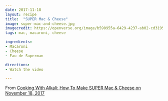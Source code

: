 ```yaml
---
date: 2017-11-18
layout: recipe
title:  "SUPER Mac & Cheese"
image: super-mac-and-cheese.jpg
imagecredit: https://openverse.org/image/b590955a-6429-4237-ab02-cd3195874502
tags: mac, macaroni, cheese

ingredients:
- Macaroni
- Cheese
- Eau de Superman

directions:
- Watch the video

---
```


From [Cooking With Alkali: How To Make SUPER Mac & Cheese on November 18, 2017](https://www.youtube.com/watch?v=5b6BUWBD_fY&list=PLQYPT6tB8lNZiHXGgc2kKrcj1FABFiiek&index=16)
